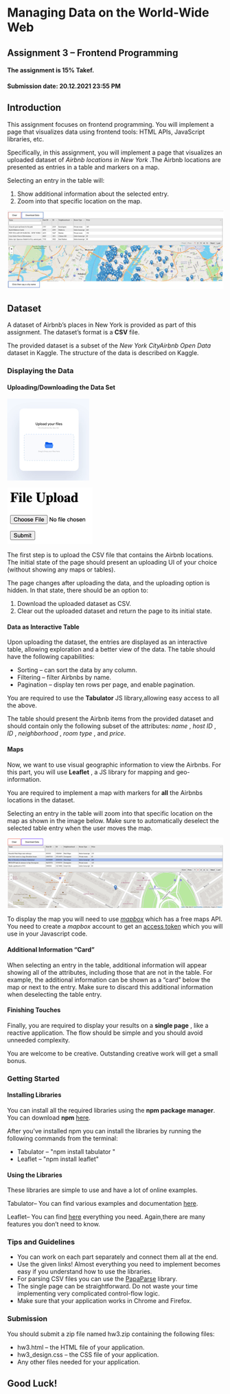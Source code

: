 # Managing Data on the World-Wide Web

## Assignment 3 – Frontend Programming

#### The assignment is 15% Takef.

#### Submission date: 20.12.2021 23:55 PM

## Introduction

This assignment focuses on frontend programming. You will implement a
page that visualizes data using frontend tools: HTML APIs, JavaScript
libraries, etc.

Specifically, in this assignment, you will implement a page that visualizes
an uploaded dataset of _Airbnb locations in New York_ .The Airbnb
locations are presented as entries in a table and markers on a map.

Selecting an entry in the table will:

1. Show additional information about the selected entry.
2. Zoom into that specific location on the map.


![alt text][img01]


## Dataset

A dataset of Airbnb’s places in New York is provided as part of this
assignment. The dataset’s format is a **CSV** file.

The provided dataset is a subset of the _New York CityAirbnb Open Data_
dataset in Kaggle. The structure of the data is described on Kaggle.


### Displaying the Data

#### Uploading/Downloading the Data Set
![alt text][img02]

![alt text][img03]

The first step is to upload the CSV file that contains
the Airbnb locations. The initial state of the page
should present an uploading UI of your choice
(without showing any maps or tables).

The page changes after uploading the data, and the
uploading option is hidden. In that state, there
should be an option to:

1. Download the uploaded dataset as CSV.
2. Clear out the uploaded dataset and return the page to its initial
    state.

#### Data as Interactive Table

Upon uploading the dataset, the entries are displayed as an interactive
table, allowing exploration and a better view of the data. The table
should have the following capabilities:


- Sorting – can sort the data by any column.
- Filtering – filter Airbnbs by name.
- Pagination – display ten rows per page, and enable pagination.

You are required to use the **Tabulator** JS library,allowing easy access to
all the above.

The table should present the Airbnb items from the provided dataset and
should contain only the following subset of the attributes: _name_ , _host ID_ ,
_ID_ , _neighborhood_ , _room type_ , and _price_.

#### Maps

Now, we want to use visual geographic information to view the Airbnbs.
For this part, you will use **Leaflet** , a JS library for mapping and
geo-information.


You are required to implement a map with markers for **all** the Airbnbs
locations in the dataset.

Selecting an entry in the table will zoom into that specific location on the
map as shown in the image below.
Make sure to automatically deselect the selected table entry when the
user moves the map.


![alt text][img04]


To display the map you will need to use [_mapbox_](https://www.mapbox.com/) which has a free maps
API. You need to create a _mapbox_ account to get an [access token](https://docs.mapbox.com/help/glossary/access-token/) which
you will use in your Javascript code.

#### Additional Information “Card”

When selecting an entry in the table, additional information will appear
showing all of the attributes, including those that are not in the table.
For example, the additional information can be shown as a “card” below
the map or next to the entry. Make sure to discard this additional
information when deselecting the table entry.

#### Finishing Touches

Finally, you are required to display your results on a **single page** , like a
reactive application. The flow should be simple and you should avoid
unneeded complexity.

You are welcome to be creative. Outstanding creative work will get a
small bonus.

### Getting Started


#### Installing Libraries

You can install all the required libraries using the **npm package
manager**. You can download **npm** [here](https://docs.npmjs.com/getting-started).

After you've installed npm you can install the libraries by running the
following commands from the terminal:


- Tabulator – "npm install tabulator "
- Leaflet – "npm install leaflet"

#### Using the Libraries

These libraries are simple to use and have a lot of online examples.

Tabulator– You can find various examples and documentation [here](http://tabulator.info/).

Leaflet– You can find [here](https://leafletjs.com/index.html) everything you need. Again,there are many
features you don’t need to know.

### Tips and Guidelines

- You can work on each part separately and connect them all at the
end.
- Use the given links! Almost everything you need to implement
becomes easy if you understand how to use the libraries.
- For parsing CSV files you can use the [PapaParse](https://www.papaparse.com/) library.
- The single page can be straightforward. Do not waste your time
implementing very complicated control-flow logic.
- Make sure that your application works in Chrome and Firefox.

### Submission

You should submit a zip file named hw3.zip containing the following files:

- hw3.html – the HTML file of your application.
- hw3_design.css – the CSS file of your application.
- Any other files needed for your application.

## Good Luck!

[img01]: readme_images/img01.png
[img02]: readme_images/img02.png
[img03]: readme_images/img03.png
[img04]: readme_images/img04.png

